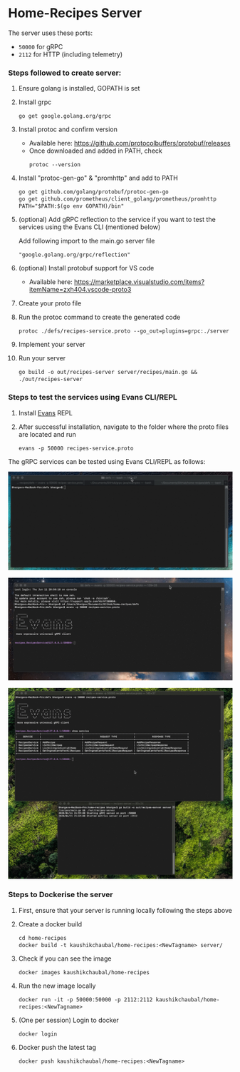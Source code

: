 # Home-Recipes Server 

The server uses these ports:
* `50000` for gRPC
* `2112` for HTTP (including telemetry)

### Steps followed to create server:

1. Ensure golang is installed, GOPATH is set

2. Install grpc
    ```
    go get google.golang.org/grpc
    ```

3. Install protoc and confirm version
    * Available here: https://github.com/protocolbuffers/protobuf/releases
    * Once downloaded and added in PATH, check
        ```
        protoc --version
        ```

4. Install "protoc-gen-go" & "promhttp" and add to PATH
    ```
    go get github.com/golang/protobuf/protoc-gen-go
    go get github.com/prometheus/client_golang/prometheus/promhttp
    PATH="$PATH:$(go env GOPATH)/bin"
    ```

5. (optional) Add gRPC reflection to the service if you want to test the services using the Evans CLI (mentioned below)

    Add following import to the main.go server file
    ```
    "google.golang.org/grpc/reflection"
    ```

6. (optional) Install protobuf support for VS code
    * Available here: https://marketplace.visualstudio.com/items?itemName=zxh404.vscode-proto3

7. Create your proto file

8. Run the protoc command to create the generated code
    ```
    protoc ./defs/recipes-service.proto --go_out=plugins=grpc:./server
    ```

9. Implement your server

10. Run your server
    ```
    go build -o out/recipes-server server/recipes/main.go && ./out/recipes-server
    ```

### Steps to test the services using Evans CLI/REPL

1. Install [Evans](https://github.com/ktr0731/evans) REPL 

2. After successful installation, navigate to the folder where the proto files are located and run 
    ```
    evans -p 50000 recipes-service.proto
    ```

The gRPC services can be tested using Evans CLI/REPL as follows:

![evans_repl.gif](../assets/evans_repl.gif)

![evans_show_services.gif](../assets/evans_show_services.gif)

![evans_call_services.gif](../assets/evans_call_services.gif)

### Steps to Dockerise the server

1. First, ensure that your server is running locally following the steps above

2. Create a docker build
    ```
    cd home-recipes
    docker build -t kaushikchaubal/home-recipes:<NewTagname> server/
    ```

3. Check if you can see the image
    ```
    docker images kaushikchaubal/home-recipes
    ```

4. Run the new image locally
    ```
    docker run -it -p 50000:50000 -p 2112:2112 kaushikchaubal/home-recipes:<NewTagname>
    ```

5. (One per session) Login to docker
    ```
    docker login
    ```

6. Docker push the latest tag
    ```
    docker push kaushikchaubal/home-recipes:<NewTagname>
    ```